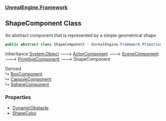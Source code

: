 ### [UnrealEngine.Framework](./UnrealEngine-Framework.md 'UnrealEngine.Framework')
## ShapeComponent Class
An abstract component that is represented by a simple geometrical shape  
```csharp
public abstract class ShapeComponent : UnrealEngine.Framework.PrimitiveComponent
```
Inheritance [System.Object](https://docs.microsoft.com/en-us/dotnet/api/System.Object 'System.Object') &#129106; [ActorComponent](./ActorComponent.md 'UnrealEngine.Framework.ActorComponent') &#129106; [SceneComponent](./SceneComponent.md 'UnrealEngine.Framework.SceneComponent') &#129106; [PrimitiveComponent](./PrimitiveComponent.md 'UnrealEngine.Framework.PrimitiveComponent') &#129106; ShapeComponent  

Derived  
&#8627; [BoxComponent](./BoxComponent.md 'UnrealEngine.Framework.BoxComponent')  
&#8627; [CapsuleComponent](./CapsuleComponent.md 'UnrealEngine.Framework.CapsuleComponent')  
&#8627; [SphereComponent](./SphereComponent.md 'UnrealEngine.Framework.SphereComponent')  
### Properties
- [DynamicObstacle](./ShapeComponent-DynamicObstacle.md 'UnrealEngine.Framework.ShapeComponent.DynamicObstacle')
- [ShapeColor](./ShapeComponent-ShapeColor.md 'UnrealEngine.Framework.ShapeComponent.ShapeColor')

